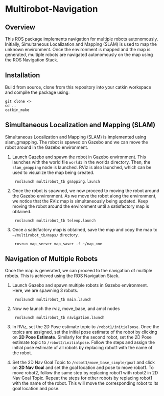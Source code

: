 # Multirobot-Navigation

## Overview

This ROS package implements navigation for multiple robots autonomously. Initially, Simultaneous Localization and Mapping (SLAM) is used to map the unknown environment. Once the environment is mapped and the map is generated, multiple robots are navigated autonomously on the map using the ROS Navigation Stack. 

## Installation

Build from source, clone from this repository into your catkin workspace and compile the package using:
  
    git clone <>
    cd ..
    catkin_make

## Simultaneous Localization and Mapping (SLAM)

Simultaneous Localization and Mapping (SLAM) is implemented using slam_gmapping. The robot is spawed on Gazebo and we can move the robot around in the Gazebo environment.  

1. Launch Gazebo and spawn the robot in Gazebo environment. This launches with the world file `world1` in the worlds directory. Then, the `slam_gmapping` node is launched. RViz is also launched, which can be used to visualize the map being created.

	    roslaunch multirobot_tb gmapping.launch

2. Once the robot is spawned, we now proceed to moving the robot around the Gazebo environment. As we move the robot along the environment, we notice that the RViz map is simultaneously being updated. Keep moving the robot around the environment until a satisfactory map is obtained. 

	    roslaunch multirobot_tb teleop.launch
            
3. Once a satisfactory map is obtained, save the map and copy the map to `~/multirobot_tb/maps/` directory.
	      
        rosrun map_server map_saver -f ~/map_one
  
## Navigation of Multiple Robots

Once the map is generated, we can proceed to the navigation of multiple robots. This is achieved using the ROS Navigation Stack.  

1. Launch Gazebo and spawn multiple robots in Gazebo environment. Here, we are spawning 3 robots.

	    roslaunch multirobot_tb main.launch

2. Now we launch the rviz, move_base, and amcl nodes 

	    roslaunch multirobot_tb navigation.launch
            
3. In RViz, set the 2D Pose estimate topic to `/robot1/initialpose`. Once the topics are assigned, set the initial pose estimate of the robot by clicking on **2D Pose Estimate**. Similarly for the second robot, set the 2D Pose estimate topic to `/robot2/initialpose`. Follow the steps and assign the initial pose estimate of all robots by replacing robot1 with the name of the robot.

4. Set the 2D Nav Goal Topic to `/robot1/move_base_simple/goal` and click on **2D Nav Goal** and set the goal location and pose to move robot1. To move robot2, follow the same step by replacing robot1 with robot2 in 2D Nav Goal Topic. Repeat the steps for other robots by replacing robot1 with the name of the robot. This will move the corresponding robot to its goal location and pose.
  
  
